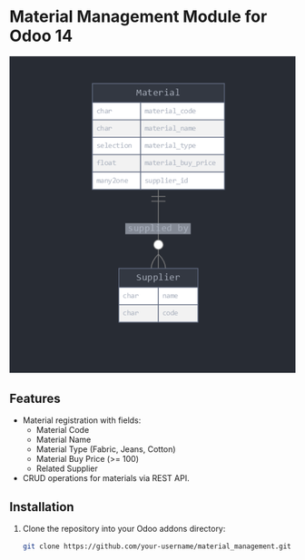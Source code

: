 # Material Management Module for Odoo 14
<img src="docs/erd_diagram.PNG" alt="ERD Diagram" width="600">


## Features
- Material registration with fields:
  - Material Code
  - Material Name
  - Material Type (Fabric, Jeans, Cotton)
  - Material Buy Price (>= 100)
  - Related Supplier
- CRUD operations for materials via REST API.

## Installation
1. Clone the repository into your Odoo addons directory:
   ```bash
   git clone https://github.com/your-username/material_management.git
